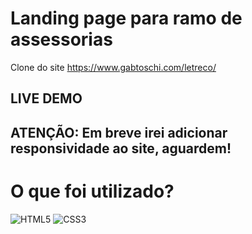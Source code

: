 # Landing page para ramo de assessorias
Clone do site https://www.gabtoschi.com/letreco/

## LIVE DEMO

## ATENÇÃO: Em breve irei adicionar responsividade ao site, aguardem!


# O que foi utilizado?
![HTML5](https://img.shields.io/badge/html5%20-%23E34F26.svg?&style=for-the-badge&logo=html5&logoColor=white)
![CSS3](https://img.shields.io/badge/css3%20-%231572B6.svg?&style=for-the-badge&logo=css3&logoColor=white)

